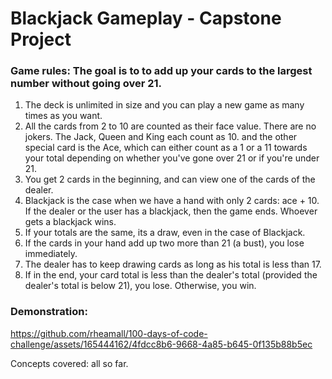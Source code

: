 # Blackjack Gameplay - Capstone Project

### Game rules: The goal is to to add up your cards to the largest number without going over 21.
1. The deck is unlimited in size and you can play a new game as many times as you want. 
2. All the cards from 2 to 10 are counted as their face value. There are no jokers. The Jack, Queen and King each count as 10. and the other special card is the Ace, which can either count as a 1 or a 11 towards your total depending on whether you've gone over 21 or if you're under 21.
3. You get 2 cards in the beginning, and can view one of the cards of the dealer.
4. Blackjack is the case when we have a hand with only 2 cards: ace + 10. If the dealer or the user has a blackjack, then the game ends. Whoever gets a blackjack wins.
5. If your totals are the same, its a draw, even in the case of Blackjack.
6. If the cards in your hand add up two more than 21 (a bust), you lose immediately.
7. The dealer has to keep drawing cards as long as his total is less than 17.
8. If in the end, your card total is less than the dealer's total (provided the dealer's total is below 21), you lose. Otherwise, you win.

### Demonstration: 
https://github.com/rheamall/100-days-of-code-challenge/assets/165444162/4fdcc8b6-9668-4a85-b645-0f135b88b5ec

Concepts covered: all so far.
